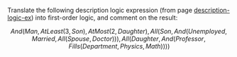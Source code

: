 

Translate the following description logic expression (from
page <a href="#">description-logic-ex</a>) into first-order logic, and comment on the result:

$$
And(Man, AtLeast(3,Son), AtMost(2,Daughter), All(Son,And(Unemployed,Married, All(Spouse,Doctor ))), All(Daughter,And(Professor, Fills(Department ,Physics,Math))))
$$
